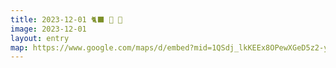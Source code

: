 ```yaml
---
title: 2023-12-01 🐈‍⬛ 🌴 🏫
image: 2023-12-01
layout: entry
map: https://www.google.com/maps/d/embed?mid=1QSdj_lkKEEx8OPewXGeD5z2-y0jxRVk&ehbc=2E312F&noprof=1
---
```


  <script src="https://cdn.jsdelivr.net/npm/publicalbum@latest/embed-ui.min.js" async></script>
  <div class="pa-gallery-player-widget" style="width:100%; height:480px; display:none;"
    data-link="https://photos.app.goo.gl/m77qzNNz9mmzVUrp9"
    data-title="2023-12-01 🐈‍⬛🌴🏫"
    data-description="7 new items added to shared album">
    <object data="https://lh3.googleusercontent.com/pw/ADCreHfJ2LcYyYgnQvk7vPW2BzNW9ZGtfsveBS3Ex3abVXNdqvnNPABcWTHY6JkPdbnCvGuo8BCpF9_QSvl7SS_7xqKuUFuLkxNcj0hCSi2R4Xlgr2BH1ZE=w1920-h1080"></object>
    <object data="https://lh3.googleusercontent.com/pw/ADCreHdAB8QS9BaSjnAfHegz2uxsIkUxJAvOGP5zrtI1IBKH2zpEtFG7MG-OX-Bk-Q7jNuoeZk4DCB958RQKJoxYMYoWeM0fwbqdEigAFwp772w3ETkOcfc=w1920-h1080"></object>
    <object data="https://lh3.googleusercontent.com/pw/ADCreHfH3nsMXrEKrb8qBwYJ7X-rfMTfEFhczDrO9QfSg6TG94evqU8pAbqVD8iRXzoBNsZ03YevgW-ETgzzAdFelg_oTR6s3D8BqtSeVBTxlmlWVBHLOOQ=w1920-h1080"></object>
    <object data="https://lh3.googleusercontent.com/pw/ADCreHfVLjvvfILQy_4WaxwlB8z7rWRodWKtA5nx7ONdB5HI7YnbeAIS4vK4qNV70i6b1HEuwn_4gbEW0Cnx840NwmUFw3epCeed_XnGtOMrjsZwRivMyXc=w1920-h1080"></object>
    <object data="https://lh3.googleusercontent.com/pw/ADCreHfKiMFbY6trPpsJyTgPCh2Vx9fAmrSm6mHgfdjc0dIIACRVQUJzZvzyrtYrELU3Bjj2iJnDnFpKnn1Usf8schQPSJKXvey4WjlPW8OzaOBAY4c7L_E=w1920-h1080"></object>
    <object data="https://lh3.googleusercontent.com/pw/ADCreHcVRtXnS6aPJKPLxqRoowguiPPkuQG8lt0qf0QynT7joy4mApHfr0B9IWykIEWIBFoKA-7dOBTiRzxXPVVEIC2jfwkApWs5j69tCh50LIO2-9bQP9Y=w1920-h1080"></object>
    <object data="https://lh3.googleusercontent.com/pw/ADCreHdsUR8j7QDIFd14B3HrV4E4pkN-Db3asMVudDVDdO68mqufrs8cK8PMnSrDR5qckktHjmanWXC6osAxcS6HLYDu6Lu-o5f8jrdfZ5SEuumMOnFdkoo=w1920-h1080"></object>
  </div>
